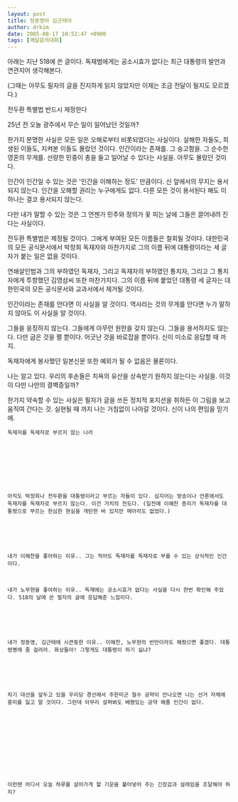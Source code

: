```yaml
---
layout: post
title: 정동영아 김근태야
author: drkim
date: 2005-08-17 10:52:47 +0900
tags: [깨달음의대화]
---
```

 


  아래는 지난 518에 쓴 글이다. 독재범에게는 공소시효가 없다는 최근 대통령의 발언과 연관지어 생각해본다.






  (그때는 아무도 필자의 글을 진지하게 읽지 않았지만 이제는 조금 전달이 될지도 모르겠다.)









  


  전두환 특별법 반드시 제정한다



  


  25년 전 오늘 광주에서 무슨 일이 일어났던 것일까?



  


  한가지 분명한 사실은 모든 일은 오해로부터 비롯되었다는 사실이다. 살해한 자들도, 희생된 이들도, 지켜본 이들도 몰랐던 것이다. 인간이라는 존재를. 그 숭고함을. 그 순수한 영혼의 무게를. 선량한 민중이 총을 들고 일어날 수 있다는 사실을. 아무도 몰랐던 것이다.



  


  인간이 인간일 수 있는 것은 '인간을 이해하는 정도' 만큼이다. 신 앞에서의 무지는 용서되지 않는다. 인간을 오해할 권리는 누구에게도 없다. 다른 모든 것이 용서된다 해도 이 하나는 결코 용서되지 않는다.






  다만 내가 말할 수 있는 것은 그 언젠가 민주와 정의가 꽃 피는 날에 그들은 끌어내려 진다는 사실이다.



  


  전두환 특별법은 제정될 것이다. 그에게 부여된 모든 이름들은 철회될 것이다. 대한민국의 모든 공식문서에서 박정희 독재자와 마찬가지로 그의 이름 뒤에 대통령이라는 세 글자가 붙는 일은 없을 것이다.






  연쇄살인범과 그의 부하였던 독재자, 그리고 독재자의 부하였던 통치자, 그리고 그 통치자에게 투항했던 김영삼씨 또한 마찬가지다. 그의 이름 뒤에 붙었던 대통령 세 글자는 대한민국의 모든 공식문서와 교과서에서 제거될 것이다.



  


  인간이라는 존재를 안다면 이 사실을 알 것이다. 역사라는 것의 무게를 안다면 누가 말하지 않아도 이 사실을 알 것이다.



  


  그들을 응징하지 않는다. 그들에게 아무런 원한을 갖지 않는다. 그들을 용서하지도 않는다. 다만 굽은 것을 펼 뿐이다. 어긋난 것을 바로잡을 뿐이다. 신이 미소로 응답할 때 까지.






  독재자에게 봉사했던 일본신문 또한 예외가 될 수 없음은 물론이다.



  


  나는 알고 있다. 우리의 후손들은 치욕의 유산을 상속받기 원하지 않는다는 사실을. 이것이 다만 나만의 결벽증일까?



  


  한가지 약속할 수 있는 사실은 필자가 글을 쓰든 정치적 포지션을 취하든 이 그림을 보고 움직여 간다는 것. 실현될 때 까지 나는 거침없이 나아갈 것이다. 신이 나의 편임을 믿기에.






  
  
  
  
  
  
  
    독재자를 독재자로 부르지 않는 나라
  
  
  
  
  
  
  
  
  
    아직도 박정희나 전두환을 대통령이라고 부르는 자들이 있다. 심지어는 방송이나 언론에서도 독재자를 독재자로 부르지 않는다. 이건 가치의 전도다. (일전에 이해찬 총리가 독재자를 대통령으로 부르는 한심한 현실을 개탄한 바 있지만 메아리도 없었다.)
  
  
  
    
  
  
    내가 이해찬을 좋아하는 이유.. 그는 적어도 독재자를 독재자로 부를 수 있는 상식적인 인간이다.
  
  
  
    내가 노무현을 좋아하는 이유.. 독재에는 공소시효가 없다는 사실을 다시 한번 확인해 주었다. 518의 날에 쓴 필자의 글에 응답해준 느낌이다.
  
  
  
    
  
  
    내가 정동영, 김근태에 시큰둥한 이유.. 이해찬, 노무현의 반만이라도 해줬으면 좋겠다. 대통령병에 좀 걸려라. 화상들아! 그렇게도 대통령이 하기 싫냐?
  
  
  
  
  
  
    차기 대선을 앞두고 있을 우리당 경선에서 주한미군 철수 공약이 안나오면 나는 선거 자체에 흥미를 잃고 말 것이다. 그런데 아무리 살펴봐도 배짱있는 공약 해줄 인간이 없다.
  
  
  
  
  
  
  
  
  
  
  
  
    이런땐 어디서 오늘 하루를 살아가게 할 기운을 불어넣어 주는 긴장감과 설레임을 조달해야 하지?
  
  
  
  
  
  
  